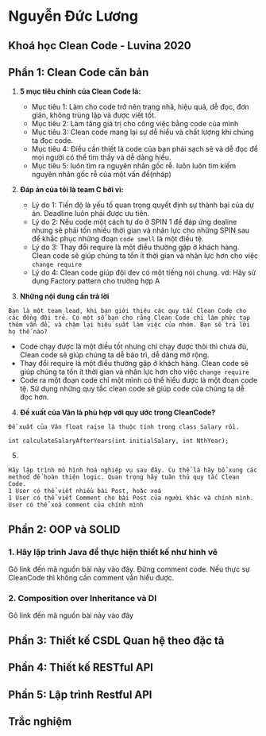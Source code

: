 # Nguyễn Đức Lương
## Khoá học Clean Code - Luvina 2020


## Phần 1: Clean Code căn bản
1. **5 mục tiêu chính của Clean Code là:**
   - Mục tiêu 1:  Làm cho code trở nên trang nhã, hiệu quả, dễ đọc, đơn giản, không trùng lặp và được viết tốt.
   - Mục tiêu 2:  Làm tăng giá trị cho công việc bằng code của mình
   - Mục tiêu 3:  Clean code mang lại sự dễ hiểu và chất lượng khi chúng ta đọc code.
   - Mục tiêu 4:  Điều cần thiết là code của bạn phải sạch sẽ và dễ đọc để mọi người có thể tìm thấy và dễ dàng hiểu.
   - Mục tiêu 5:  luôn tìm ra nguyên nhân gốc rễ. luôn luôn tìm kiếm nguyên nhân gốc rễ của một vấn đề(nháp)
2. **Đáp án của tôi là team C bởi vì:**
   - Lý do 1: Tiến độ là yếu tố quan trọng quyết định sự thành bại của dự án. Deadline luôn phải được ưu tiên.
   - Lý do 2: Nếu code một cách tự do ở SPIN 1 để đáp ứng dealine nhưng sẽ phải tốn nhiều thời gian và nhân lực cho những SPIN sau để khắc phục những đoạn `code smell` là một điều tệ.
   - Lý do 3: Thay đổi require là một điều thường gặp ở khách hàng. Clean code sẽ giúp chúng ta tốn ít thời gian và nhân lực hơn cho việc `change require`
   - Lý do 4: Clean code giúp đội dev có một tiếng nói chung. vd: Hãy sử dụng Factory pattern cho trường hợp A
   
3. **Những nội dung cần trả lời**
```
Bạn là một team lead, khi bạn giới thiệu các quy tắc Clean Code cho các đồng đội trẻ. Có một số bạn cho rằng Clean Code chỉ làm phức tạp thêm vấn đề, và chậm lại hiệu suất làm việc của nhóm. Bạn sẽ trả lời họ thế nào?
```
   
   - Code chạy được là một điều tốt nhưng chỉ chạy được thôi thì chưa đủ, Clean code sẽ giúp chúng ta dễ bảo trì, dễ dàng mở rộng.
   - Thay đổi require là một điều thường gặp ở khách hàng. Clean code sẽ giúp chúng ta tốn ít thời gian và nhân lực hơn cho việc `change require`
   - Code ra một đoạn code chỉ một mình có thể hiểu được là một đoạn code tệ. Sử dụng những quy tắc clean code sẽ giúp code của chúng ta dễ đọc hơn.

4. **Đề xuất của Vân là phù hợp với quy ước trong CleanCode?**
```
Đề xuất của Vân float raise là thuộc tính trong class Salary rồi.

int calculateSalaryAfterYears(int initialSalary, int NthYear);
```

5. 
```
Hãy lập trình mô hình hoá nghiệp vụ sau đây. Cụ thể là hãy bổ xung các method để hoàn thiện logic. Quan trọng hãy tuân thủ quy tắc Clean Code.
1 User có thể viết nhiều bài Post, hoặc xoá
1 User có thể viết Comment cho bài Post của người khác và chính mình. User có thể xoá comment của chính mình
```



## Phần 2: OOP và SOLID
### 1. Hãy lập trình Java để thực hiện thiết kế như hình vẽ
Gõ link đến mã nguồn bài này vào đây. Đừng comment code. Nếu thực sự CleanCode thì không cần comment vẫn hiểu được.

### 2. Composition over Inheritance và DI
Gõ link đến mã nguồn bài này vào đây


## Phần 3: Thiết kế CSDL Quan hệ theo đặc tả

## Phần 4: Thiết kế RESTful API

## Phần 5: Lập trình Restful API

## Trắc nghiệm
